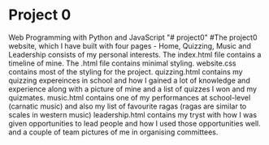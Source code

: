 # Project 0

Web Programming with Python and JavaScript
"# project0" #The project0 website, which I have built with four pages - Home, Quizzing, Music and Leadership consists of my personal interests.
The index.html file contains a timeline of mine. The .html file contains minimal styling. website.css contains most of the styling for the project.
quizzing.html contains my quizzing expereinces in school and how I gained a lot of knowledge and experience along with a picture of mine and a list of quizzes I won and my quizmates. 
music.html contains one of my performances at school-level (carnatic music) and also my list of favourite ragas (ragas are similar to scales in western music)
leadership.html contains my tryst with how I was given opportunities to lead people and how I used those opportunities well.  and a couple of team pictures of me in organising committees.
